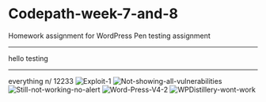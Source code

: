 # Codepath-week-7-and-8
Homework assignment for WordPress Pen testing assignment
<hr>
hello testing
<hr>
everything n/
12233
<img src="https://i.ibb.co/BsDRyWD/Exploit-1.png" alt="Exploit-1" border="0">
<img src="https://i.ibb.co/B4TnbfB/Not-showing-all-vulnerabilities.png" alt="Not-showing-all-vulnerabilities" border="0">
<img src="https://i.ibb.co/2df3Ddq/Still-not-working-no-alert.png" alt="Still-not-working-no-alert" border="0">
<img src="https://i.ibb.co/FJjFDTk/Word-Press-V4-2.png" alt="Word-Press-V4-2" border="0">
<img src="https://i.ibb.co/DCWbcWc/WPDistillery-wont-work.png" alt="WPDistillery-wont-work" border="0">
